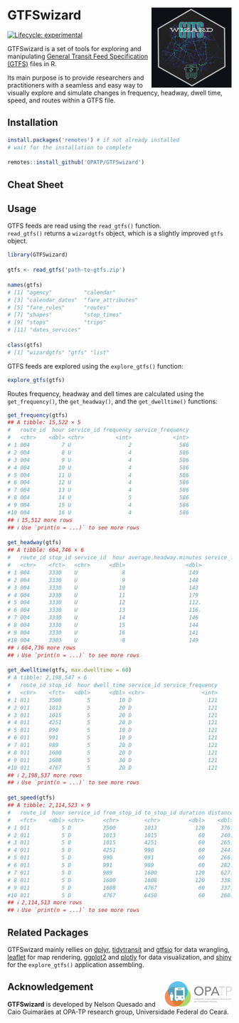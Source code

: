 # GTFSwizard <img align="right" src="GTFSwizard_logo.png?raw=true" alt="logo" width="180">
[![Lifecycle:
experimental](https://lifecycle.r-lib.org/articles/figures/lifecycle-experimental.svg)](https://lifecycle.r-lib.org/articles/stages.html)

GTFSwizard is a set of tools for exploring and manipulating [General Transit Feed Specification (GTFS)](https://gtfs.org/) files in R.

Its main purpose is to provide researchers and practitioners with a seamless and easy way to visually explore and simulate changes in  frequency, headway, dwell time, speed, and routes within a GTFS file.

## Installation
``` r
install.packages('remotes') # if not already installed
# wait for the installation to complete

remotes::install_github('OPATP/GTFSwizard')
```
## Cheat Sheet

## Usage
GTFS feeds are read using the `read_gtfs()` function.\
`read_gtfs()` returns a `wizardgtfs` object, which is a slightly improved `gtfs` object.
``` r
library(GTFSwizard)

gtfs <- read_gtfs('path-to-gtfs.zip')

names(gtfs)
# [1] "agency"          "calendar"
# [3] "calendar_dates"  "fare_attributes"
# [5] "fare_rules"      "routes"
# [7] "shapes"          "stop_times"
# [9] "stops"           "trips"
# [11] "dates_services"

class(gtfs)
# [1] "wizardgtfs" "gtfs" "list"
```

GTFS feeds are explored using the `explore_gtfs()` function:
``` r
explore_gtfs(gtfs)
```

Routes frequency, headway and dell times are calculated using the `get_frequency()`, the `get_headway()`, and the `get_dwelltime()` functions:
``` r
get_frequency(gtfs)
## A tibble: 15,522 × 5
#   route_id  hour service_id frequency service_frequency
#   <chr>    <dbl> <chr>          <int>             <int>
# 1 004          7 U                  2               586
# 2 004          8 U                  4               586
# 3 004          9 U                  4               586
# 4 004         10 U                  4               586
# 5 004         11 U                  4               586
# 6 004         12 U                  4               586
# 7 004         13 U                  4               586
# 8 004         14 U                  5               586
# 9 004         15 U                  4               586
#10 004         16 U                  4               586
## ℹ 15,512 more rows
## ℹ Use `print(n = ...)` to see more rows

get_headway(gtfs)
## A tibble: 664,746 × 6
#   route_id stop_id service_id  hour average.headway.minutes service_frequency
#   <chr>    <fct>   <chr>      <dbl>                   <dbl>             <int>
# 1 004      3330    U              8                    149                586
# 2 004      3330    U              9                    148                586
# 3 004      3330    U             10                    143                586
# 4 004      3330    U             11                    179                586
# 5 004      3330    U             12                    112.               586
# 6 004      3330    U             13                    116.               586
# 7 004      3330    U             14                    146                586
# 8 004      3330    U             15                    144                586
# 9 004      3330    U             16                    141                586
#10 004      3303    U              8                    149                586
## ℹ 664,736 more rows
## ℹ Use `print(n = ...)` to see more rows

get_dwelltime(gtfs, max.dwelltime = 60)
# A tibble: 2,198,547 × 6
#   route_id stop_id  hour dwell_time service_id service_frequency
#   <chr>    <fct>   <dbl>      <dbl> <chr>                  <int>
# 1 011      3500        5         10 D                        121
# 2 011      1013        5         20 D                        121
# 3 011      1015        5         20 D                        121
# 4 011      4251        5         20 D                        121
# 5 011      990         5         10 D                        121
# 6 011      991         5         10 D                        121
# 7 011      989         5         20 D                        121
# 8 011      1600        5         20 D                        121
# 9 011      1608        5         30 D                        121
#10 011      4767        5         20 D                        121
## ℹ 2,198,537 more rows
## ℹ Use `print(n = ...)` to see more rows

get_speed(gtfs)
## A tibble: 2,114,523 × 9
#   route_id  hour service_id from_stop_id to_stop_id duration distance speed service_frequency
#   <fct>    <dbl> <chr>      <chr>        <chr>         <dbl>    <dbl> <dbl>             <int>
# 1 011          5 D          3500         1013            120     376.  11.3               121
# 2 011          5 D          1013         1015             60     240.  14.4               121
# 3 011          5 D          1015         4251             60     265.  15.9               121
# 4 011          5 D          4251         990              60     244.  14.7               121
# 5 011          5 D          990          991              60     266.  16.0               121
# 6 011          5 D          991          989              60     282.  16.9               121
# 7 011          5 D          989          1600            120     627.  18.8               121
# 8 011          5 D          1600         1608            120     338.  10.1               121
# 9 011          5 D          1608         4767             60     337.  20.2               121
#10 011          5 D          4767         6450             60     260.  15.6               121
## ℹ 2,114,513 more rows
## ℹ Use `print(n = ...)` to see more rows
```

## Related Packages
GTFSwizard mainly rellies on [dplyr](https://dplyr.tidyverse.org/), [tidytransit](https://cran.r-project.org/web/packages/tidytransit/vignettes/introduction.html) and [gtfsio](https://r-transit.github.io/gtfsio/articles/gtfsio.html) for data wrangling, [leaflet](https://leafletjs.com/) for map rendering, [ggplot2](https://ggplot2.tidyverse.org/) and [plotly](https://plotly.com/r/) for data visualization, and [shiny](https://shiny.posit.co/) for the `explore_gtfs()` application assembling.

## Acknowledgement <a href="https://www.ipea.gov.br"><img align="right" src="opatp.png" alt="OPA-TP" width="150" /></a>
**GTFSwizard** is developed by Nelson Quesado and Caio Guimarães at OPA-TP research group, Universidade Federal do Ceará.
